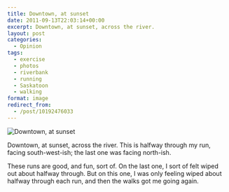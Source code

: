 ```yaml
---
title: Downtown, at sunset
date: 2011-09-13T22:03:14+00:00
excerpt: Downtown, at sunset, across the river.
layout: post
categories:
  - Opinion
tags:
  - exercise
  - photos
  - riverbank
  - running
  - Saskatoon
  - walking
format: image
redirect_from:
  - /post/10192476033
---
```

<img class="alignnone size-full wp-image-254" src="https://dv8b8dkxht4vb.cloudfront.net/img/tumblr_lrhv9fWYoU1qlv5s6o1_1280.jpg" alt="Downtown, at sunset" srcset="https://dv8b8dkxht4vb.cloudfront.net/img/tumblr_lrhv9fWYoU1qlv5s6o1_1280.jpg 1280w, https://dv8b8dkxht4vb.cloudfront.net/img/tumblr_lrhv9fWYoU1qlv5s6o1_1280-300x179.jpg 300w, https://dv8b8dkxht4vb.cloudfront.net/img/tumblr_lrhv9fWYoU1qlv5s6o1_1280-1024x612.jpg 1024w, https://dv8b8dkxht4vb.cloudfront.net/img/tumblr_lrhv9fWYoU1qlv5s6o1_1280-500x300.jpg 500w" sizes="(max-width: 1280px) 100vw, 1280px" />

Downtown, at sunset, across the river. This is halfway through my run, facing south-west-ish; the last one was facing north-ish.
  
These runs are good, and fun, sort of. On the last one, I sort of felt wiped out about halfway through. But on this one, I was only feeling wiped about halfway through each run, and then the walks got me going again.